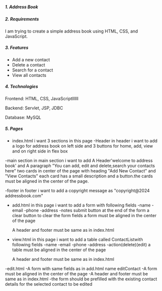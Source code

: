 ##### 1. Address Book
##### 2. Requirements
I am trying to create a simple address book using HTML, CSS, and JavaScript.

##### 3. Features
- Add a new contact
- Delete a contact
- Search for a contact
- View all contacts


##### 4. Technologies
Frontend: HTML, CSS, JavaScriptllllll


Backend: Servlet, JSP, JDBC


Database: MySQL


##### 5. Pages
- index.html
    i want 3 sections in this page
    -Header
     in header i want to add a logo for address book  on left side and 3 buttons for home, add, view and on right side  in flex box

-main section
     in main section i want to add  A Header'welcome to address book' and A paragraph "You can add, edit and delete,search your contacts here"
     two cards in center of the page with heading "Add New Contact" and "View  Contacts" each card has a small description and a button.the cards must be aligned in the center of the page.


-footer
     in footer i want to add a copyright message as "copyright@2024 addressbook.com"


- add.html
    in this page i want to add a form with following fields
    -name
    -email
    -phone
    -address
    -notes
    submit button at the end of the form
    a clear button to clear the form fields
    a form must be aligned in the center of the page

    A header and footer must be same as in index.html

- view.html
    in this page i want to add a table  called ContactListwith following fields
    -name
    -email
    -phone
    -address
    -action(delete)(edit)
    a table must be aligned in the center of the page

    A header and footer must be same as in index.html

-edit.html
    -A form with same fields as in add.html name editContact
    -A form must be aligned in the center of the page
    -A header and footer must be same as in index.html
    -the form should be prefilled with the existing contact details for the selected contact to be edited


